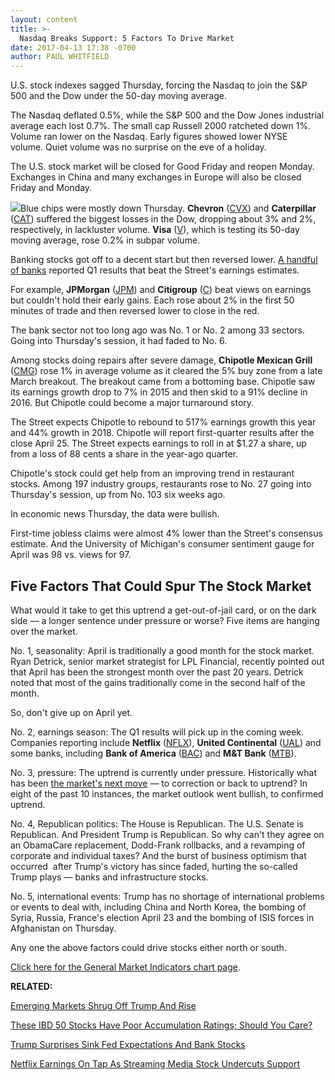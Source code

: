 ```yaml
---
layout: content
title: >-
  Nasdaq Breaks Support: 5 Factors To Drive Market
date: 2017-04-13 17:38 -0700
author: PAUL WHITFIELD
---
```








U.S. stock indexes sagged Thursday, forcing the Nasdaq to join the S&P 500 and the Dow under the 50-day moving average.


The Nasdaq deflated 0.5%, while the S&P 500 and the Dow Jones industrial average each lost 0.7%. The small cap Russell 2000 ratcheted down 1%. Volume ran lower on the Nasdaq. Early figures showed lower NYSE volume. Quiet volume was no surprise on the eve of a holiday.


The U.S. stock market will be closed for Good Friday and reopen Monday. Exchanges in China and many exchanges in Europe will also be closed Friday and Monday.


![](https://www.investors.com/wp-content/uploads/2017/04/MP041417-229x300.png)Blue chips were mostly down Thursday. **Chevron** ([CVX](https://research.investors.com/quote.aspx?symbol=CVX)) and **Caterpillar** ([CAT](https://research.investors.com/quote.aspx?symbol=CAT)) suffered the biggest losses in the Dow, dropping about 3% and 2%, respectively, in lackluster volume. **Visa** ([V](https://research.investors.com/quote.aspx?symbol=V)), which is testing its 50-day moving average, rose 0.2% in subpar volume.


Banking stocks got off to a decent start but then reversed lower. [A handful of banks](https://www.investors.com/market-trend/stock-market-today/nasdaq-steps-higher-jpmorgan-up-on-solid-results/) reported Q1 results that beat the Street's earnings estimates.


For example, **JPMorgan** ([JPM](https://research.investors.com/quote.aspx?symbol=JPM)) and **Citigroup** ([C](https://research.investors.com/quote.aspx?symbol=C)) beat views on earnings but couldn't hold their early gains. Each rose about 2% in the first 50 minutes of trade and then reversed lower to close in the red.


The bank sector not too long ago was No. 1 or No. 2 among 33 sectors. Going into Thursday's session, it had faded to No. 6.


Among stocks doing repairs after severe damage, **Chipotle Mexican Grill** ([CMG](https://research.investors.com/quote.aspx?symbol=CMG)) rose 1% in average volume as it cleared the 5% buy zone from a late March breakout. The breakout came from a bottoming base. Chipotle saw its earnings growth drop to 7% in 2015 and then skid to a 91% decline in 2016. But Chipotle could become a major turnaround story.


The Street expects Chipotle to rebound to 517% earnings growth this year and 44% growth in 2018. Chipotle will report first-quarter results after the close April 25. The Street expects earnings to roll in at $1.27 a share, up from a loss of 88 cents a share in the year-ago quarter.


Chipotle's stock could get help from an improving trend in restaurant stocks. Among 197 industry groups, restaurants rose to No. 27 going into Thursday's session, up from No. 103 six weeks ago.


In economic news Thursday, the data were bullish.


First-time jobless claims were almost 4% lower than the Street's consensus estimate. And the University of Michigan's consumer sentiment gauge for April was 98 vs. views for 97.


Five Factors That Could Spur The Stock Market
---------------------------------------------


What would it take to get this uptrend a get-out-of-jail card, or on the dark side — a longer sentence under pressure or worse? Five items are hanging over the market.


No. 1, seasonality: April is traditionally a good month for the stock market. Ryan Detrick, senior market strategist for LPL Financial, recently pointed out that April has been the strongest month over the past 20 years. Detrick noted that most of the gains traditionally come in the second half of the month.


So, don't give up on April yet.


No. 2, earnings season: The Q1 results will pick up in the coming week. Companies reporting include **Netflix** ([NFLX](https://research.investors.com/quote.aspx?symbol=NFLX)), **United Continental** ([UAL](https://research.investors.com/quote.aspx?symbol=UAL)) and some banks, including **Bank of America** ([BAC](https://research.investors.com/quote.aspx?symbol=BAC)) and **M&T Bank** ([MTB](https://research.investors.com/quote.aspx?symbol=MTB)).


No. 3, pressure: The uptrend is currently under pressure. Historically what has been [the market's next move](https://www.investors.com/stock-lists/ibd-big-cap-20/what-the-stats-say-about-the-stock-markets-next-move/) — to correction or back to uptrend? In eight of the past 10 instances, the market outlook went bullish, to confirmed uptrend.


No. 4, Republican politics: The House is Republican. The U.S. Senate is Republican. And President Trump is Republican. So why can't they agree on an ObamaCare replacement, Dodd-Frank rollbacks, and a revamping of corporate and individual taxes? And the burst of business optimism that occurred  after Trump's victory has since faded, hurting the so-called Trump plays — banks and infrastructure stocks.


No. 5, international events: Trump has no shortage of international problems or events to deal with, including China and North Korea, the bombing of Syria, Russia, France's election April 23 and the bombing of ISIS forces in Afghanistan on Thursday.


Any one the above factors could drive stocks either north or south.


[Click here for the General Market Indicators chart page](https://www.investors.com/wp-content/uploads/2017/04/GMI_041717-1.pdf).


**RELATED:**


[Emerging Markets Shrug Off Trump And Rise](https://www.investors.com/news/emerging-markets-outperform-us-stocks-despite-trump-trade-threats/)


[These IBD 50 Stocks Have Poor Accumulation Ratings; Should You Care?](https://www.investors.com/stock-lists/ibd-50/these-ibd-50-stocks-have-poor-accumulation-ratings-should-you-care/)


[Trump Surprises Sink Fed Expectations And Bank Stocks](https://www.investors.com/politics/policy-analysis/trump-surprises-sink-fed-expectations-and-bank-stocks/)


[Netflix Earnings On Tap As Streaming Media Stock Undercuts Support](https://www.investors.com/news/technology/what-to-expect-when-netflix-reports-quarterly-earnings/)


 




